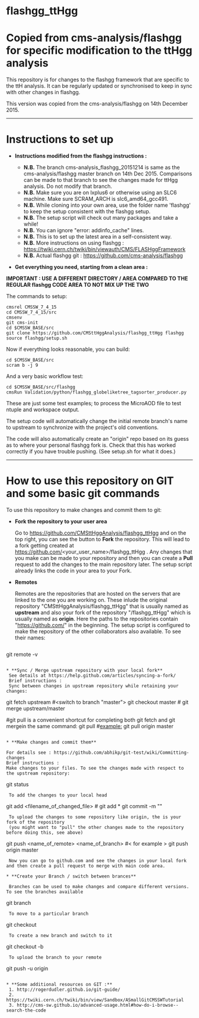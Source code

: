 flashgg_ttHgg
=======
Copied from cms-analysis/flashgg for specific modification to the ttHgg analysis
=======

This repository is for changes to the flashgg framework that are specific to the ttH analysis. It can be regularly updated or synchronised to keep in sync with other changes in flashgg. 

This version was copied from the cms-analysis/flashgg on 14th December 2015.

-----

Instructions to set up
=====

* **Instructions modified from the flashgg instructions :**


  * **N.B.** The branch cms-analysis_flashgg_20151214 is same as the cms-analysis/flashgg master branch on 14th Dec 2015. Comparisons can be made to that branch to see the changes made for ttHgg analysis. Do not modify that branch.
  * **N.B.** Make sure you are on lxplus6 or otherwise using an SLC6 machine. Make sure SCRAM_ARCH is slc6_amd64_gcc491.
  * **N.B.** While cloning into your own area, use the folder name 'flashgg' to keep the setup consistent with the flashgg setup.
  * **N.B.** The setup script will check out many packages and take a while!
  * **N.B.** You can ignore "error: addinfo_cache" lines. 
  * **N.B.** This is to set up the latest area in a self-consistent way. 
  * **N.B.** More instructions on using flashgg :  https://twiki.cern.ch/twiki/bin/viewauth/CMS/FLASHggFramework
  * **N.B.** Actual flashgg git : https://github.com/cms-analysis/flashgg

* **Get everything you need, starting from a clean area :**

**IMPORTANT : USE A DIFFERENT DIRECTORY / AREA COMPARED TO THE REGULAR flashgg CODE AREA TO NOT MIX UP THE TWO**

  The commands to setup:
  ```
 cmsrel CMSSW_7_4_15
 cd CMSSW_7_4_15/src
 cmsenv
 git cms-init
 cd $CMSSW_BASE/src 
 git clone https://github.com/CMSttHggAnalysis/flashgg_ttHgg flashgg
 source flashgg/setup.sh
 ```
Now if everything looks reasonable, you can build:
  ```
 cd $CMSSW_BASE/src
 scram b -j 9
 ```
And a very basic workflow test:
  ```
 cd $CMSSW_BASE/src/flashgg
 cmsRun Validation/python/flashgg_globeliketree_tagsorter_producer.py

 ```

These are just some test examples; to process the MicroAOD file to test ntuple and workspace output.

The setup code will automatically change the initial remote branch's name to upstream to synchronize with the project's old conventions.  

The code will also automatically create an "origin" repo based on its guess as to where your personal flashgg fork is.
Check that this has worked correctly if you have trouble pushing.  (See setup.sh for what it does.)

----

How to use this repository on GIT and some basic git commands
====

To use this repository to make changes and commit them to git:

* **Fork the repository to your user area**

  Go to https://github.com/CMSttHggAnalysis/flashgg_ttHgg and on the top right, you can see the button to **Fork** the repository. This will lead to a fork getting created at https://github.com/<your_user_name>/flashgg_ttHgg . Any changes that you make can be made to your repository and then you can create a **Pull** request to add the changes to the main repository later. The setup script already links the code in your area to your Fork.

* **Remotes**
 
  Remotes are the repositories that are hosted on the servers that are linked to the one you are working on. These inlude the original repository "CMSttHggAnalysis/flashgg_ttHgg" that is usually named as **upstream** and also your fork of the repository "<username>/flashgg_ttHgg" which is usually named as **origin**. Here the paths to the repositories contain "https://github.com/" in the beginning. The setup script is configured to make the repository of the other collaborators also available. To see their names:
  ```
 git remote -v
 ```
 
* **Sync / Merge upstream repository with your local fork**
  See details at https://help.github.com/articles/syncing-a-fork/
  Brief instructions :
  Sync between changes in upstream repository while retaining your changes:
  ```
  git fetch upstream
  #<switch to branch "master">
  git checkout master
  #<merge>
  git merge upstream/master
  
  #git pull is a convenient shortcut for completing both git fetch and git mergein the same command:
  git pull <remotename> <branchname>
  #<example:>
  git pull origin master
  ```

* **Make changes and commit them**

  For details see : https://github.com/abhikp/git-test/wiki/Committing-changes
  Brief instructions :
  Make changes to your files. To see the changes made with respect to the upstream repository:
 ```
 git status
 ```
  To add the changes to your local head
 ```
 git add <filename_of_changed_file>
 #<or>
 git add *
 git commit -m "<Comments explaining the changes>"
 
 ```
  To upload the changes to some repository like origin, the is your fork of the repository
  (you might want to "pull" the other changes made to the repository before doing this, see above)
 ```
 git push <name_of_remote> <name_of_branch>
 #< for example >
 git push origin master
 ```
  Now you can go to github.com and see the changes in your local fork and then create a pull request to merge with main code area.

* **Create your Branch / switch between brances**
 
  Branches can be used to make changes and compare different versions. To see the branches available
 ```
 git branch
 ```
  To move to a particular branch
 ```
 git checkout <branchname>
 ```
  To create a new branch and switch to it
 ```
 git checkout -b <branchname>
 ```
  To upload the branch to your remote
 ```
 git push -u origin <branchname>
 ```

* **Some additional resources on GIT :**
  1. http://rogerdudler.github.io/git-guide/
  2. https://twiki.cern.ch/twiki/bin/view/Sandbox/ASmallGitCMSSWTutorial
  3. http://cms-sw.github.io/advanced-usage.html#how-do-i-browse--search-the-code

